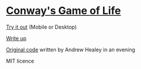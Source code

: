 # [Conway's Game of Life](https://3willows.github.io/conways-game-of-life/)

[Try it out](https://3willows.github.io/conways-game-of-life/) (Mobile or Desktop)

[Write up](https://technical-blog.3willows.xyz/2024-10-12-2-days-of-golang-with-llms/)

[Original code](https://healeycodes.com/beginners/go/showdev/opensource/2019/10/02/my-first-golang-program.html) written by Andrew Healey in an evening

MIT licence
